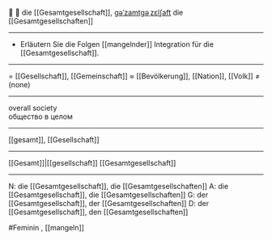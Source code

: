 👥 🔴 die [[Gesamtgesellschaft]], [ɡəˈzamtɡəˌzɛlʃaft](https://youglish.com/pronounce/Gesamtgesellschaft/german)
die [[Gesamtgesellschaften]]

---
- Erläutern Sie die Folgen [[mangelnder]] Integration für die [[Gesamtgesellschaft]].

---
= [[Gesellschaft]], [[Gemeinschaft]]
≈ [[Bevölkerung]], [[Nation]], [[Volk]]
≠ (none)

---
overall society  
общество в целом

---
[[gesamt]], [[Gesellschaft]]

---
[[Gesamt]]|[[gesellschaft]]
[[Gesamtgesellschaft]]


---
N: die [[Gesamtgesellschaft]], die [[Gesamtgesellschaften]]
A: die [[Gesamtgesellschaft]], die [[Gesamtgesellschaften]]
G: der [[Gesamtgesellschaft]], der [[Gesamtgesellschaften]]
D: der [[Gesamtgesellschaft]], den [[Gesamtgesellschaften]]


#Feminin
, [[mangeln]]